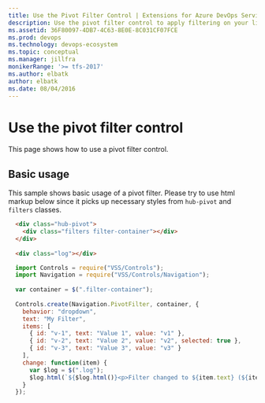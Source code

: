 ```yaml
---
title: Use the Pivot Filter Control | Extensions for Azure DevOps Services
description: Use the pivot filter control to apply filtering on your list in your app for Azure DevOps Services.
ms.assetid: 36F80097-4DB7-4C63-8E0E-8C031CF07FCE
ms.prod: devops
ms.technology: devops-ecosystem
ms.topic: conceptual
ms.manager: jillfra
monikerRange: '>= tfs-2017'
ms.author: elbatk
author: elbatk
ms.date: 08/04/2016
---
```


# Use the pivot filter control

This page shows how to use a pivot filter control.

<a name="basic"></a>
## Basic usage
This sample shows basic usage of a pivot filter. Please try to use html markup below since it picks up necessary styles from `hub-pivot` and `filters` classes.

``` html
  <div class="hub-pivot">
    <div class="filters filter-container"></div>
  </div>
  
  <div class="log"></div>
```  

``` javascript
  import Controls = require("VSS/Controls");
  import Navigation = require("VSS/Controls/Navigation");
  
  var container = $(".filter-container");
  
  Controls.create(Navigation.PivotFilter, container, {
    behavior: "dropdown",
    text: "My Filter",
    items: [
      { id: "v-1", text: "Value 1", value: "v1" },
      { id: "v-2", text: "Value 2", value: "v2", selected: true },
      { id: "v-3", text: "Value 3", value: "v3" }
    ],
    change: function(item) {
      var $log = $(".log"); 
      $log.html(`${$log.html()}<p>Filter changed to ${item.text} (${item.value})</p>`);
    }
  });
```